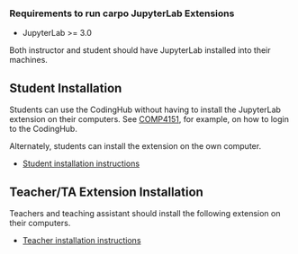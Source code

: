 ### Requirements to run carpo JupyterLab Extensions

* JupyterLab >= 3.0

Both instructor and student should have JupyterLab installed into their machines.


## Student Installation
Students can use the CodingHub without having to install the JupyterLab extension on their computers.  See [COMP4151](CodingHub/COMP4151.md), for example, on how to login to the CodingHub.

Alternately, students can install the extension on the own computer.
* [Student installation instructions](carpo_student/INSTALL.md)

## Teacher/TA Extension Installation
Teachers and teaching assistant should install the following extension on their computers.
* [Teacher installation instructions](carpo_teacher/README.md)
